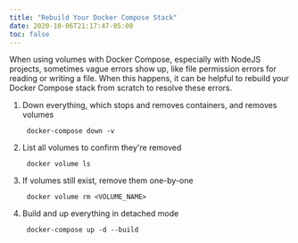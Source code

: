 ```yaml
---
title: "Rebuild Your Docker Compose Stack"
date: 2020-10-06T21:17:47-05:00
toc: false
---
```


When using volumes with Docker Compose, especially with NodeJS projects, sometimes vague errors show up, like file permission errors for reading or writing a file. When this happens, it can be helpful to rebuild your Docker Compose stack from scratch to resolve these errors.

<!--more-->

1. Down everything, which stops and removes containers, and removes volumes

        docker-compose down -v

1. List all volumes to confirm they're removed

        docker volume ls

1. If volumes still exist, remove them one-by-one

        docker volume rm <VOLUME_NAME>

1. Build and up everything in detached mode

        docker-compose up -d --build
